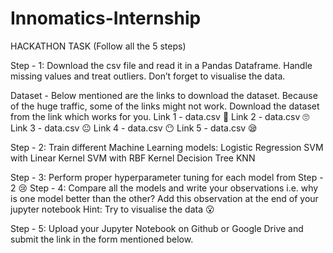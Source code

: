 # Innomatics-Internship

HACKATHON TASK 
(Follow all the 5 steps)


Step - 1: Download the csv file and read it in a Pandas Dataframe. Handle missing values and treat outliers. Don’t forget to visualise the data.

Dataset - 
Below mentioned are the links to download the dataset. Because of the huge traffic, some of the links might not work. Download the dataset from the link which works for you.
Link 1 - data.csv 🤯
Link 2 - data.csv 🙄
Link 3 - data.csv 😐
Link 4 - data.csv 😶
Link 5 - data.csv 😪

Step - 2: Train different Machine Learning models:
Logistic Regression
SVM with Linear Kernel
SVM with RBF Kernel
Decision Tree
KNN

Step - 3: Perform proper hyperparameter tuning for each model from Step - 2 😢
Step - 4: Compare all the models and write your observations i.e. why is one model better than the other?
Add this observation at the end of your jupyter notebook
Hint: Try to visualise the data 😮

Step - 5: Upload your Jupyter Notebook on Github or Google Drive and submit the link in the form mentioned below. 
